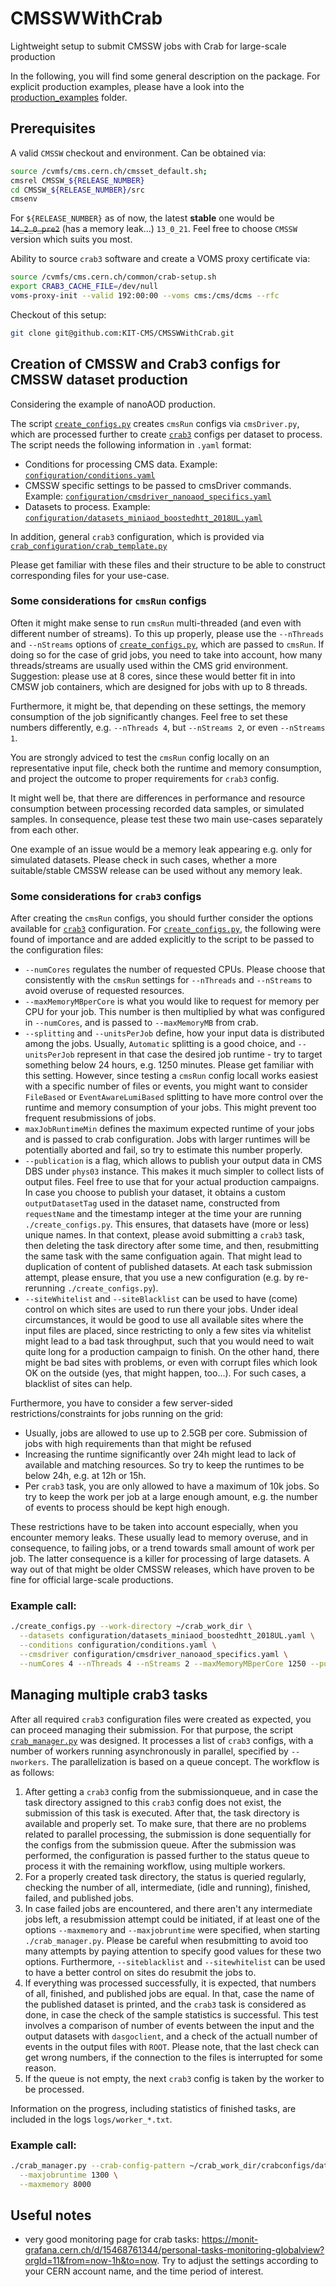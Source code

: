 # CMSSWWithCrab
Lightweight setup to submit CMSSW jobs with Crab for large-scale production

In the following, you will find some general description on the package.
For explicit production examples, please have a look into the [production_examples](production_examples) folder.

## Prerequisites

A valid `CMSSW` checkout and environment. Can be obtained via:

```bash
source /cvmfs/cms.cern.ch/cmsset_default.sh;
cmsrel CMSSW_${RELEASE_NUMBER}
cd CMSSW_${RELEASE_NUMBER}/src
cmsenv
```

For `${RELEASE_NUMBER}` as of now, the latest **stable** one would be ~~`14_2_0_pre2`~~ (has a memory leak...) `13_0_21`.
Feel free to choose `CMSSW` version which suits you most.

Ability to source `crab3` software and create a VOMS proxy certificate via:

```bash
source /cvmfs/cms.cern.ch/common/crab-setup.sh
export CRAB3_CACHE_FILE=/dev/null
voms-proxy-init --valid 192:00:00 --voms cms:/cms/dcms --rfc
```

Checkout of this setup:

```bash
git clone git@github.com:KIT-CMS/CMSSWWithCrab.git
```

## Creation of CMSSW and Crab3 configs for CMSSW dataset production

Considering the example of nanoAOD production.

The script [`create_configs.py`](create_configs.py) creates `cmsRun` configs via `cmsDriver.py`, which are processed further
to create [`crab3`](https://twiki.cern.ch/twiki/bin/view/CMSPublic/SWGuideCrab) configs per dataset to process. The script needs the following information in `.yaml` format:

* Conditions for processing CMS data. Example: [`configuration/conditions.yaml`](configuration/conditions.yaml)
* CMSSW specific settings to be passed to cmsDriver commands. Example: [`configuration/cmsdriver_nanoaod_specifics.yaml`](configuration/cmsdriver_nanoaod_specifics.yaml)
* Datasets to process. Example: [`configuration/datasets_miniaod_boostedhtt_2018UL.yaml`](configuration/datasets_miniaod_boostedhtt_2018UL.yaml)

In addition, general `crab3` configuration, which is provided via [`crab_configuration/crab_template.py`](crab_configuration/crab_template.py)

Please get familiar with these files and their structure to be able to construct corresponding files for your use-case.

### Some considerations for `cmsRun` configs

Often it might make sense to run `cmsRun` multi-threaded (and even with different number of streams). To this up properly, please use the `--nThreads` and `--nStreams`
options of [`create_configs.py`](create_configs.py), which are passed to `cmsRun`. If doing so for the case of grid jobs, you need to take into account,
how many threads/streams are usually used within the CMS grid environment. Suggestion: please use at 8 cores, since these would better fit in into CMSW job containers,
which are designed for jobs with up to 8 threads.

Furthermore, it might be, that depending on these settings, the memory consumption of the job significantly changes.
Feel free to set these numbers differently, e.g. `--nThreads 4`, but `--nStreams 2`, or even `--nStreams 1`.

You are strongly adviced to test the `cmsRun` config locally on an representative input file, check both the runtime and memory consumption, and project
the outcome to proper requirements for `crab3` config.

It might well be, that there are differences in performance and resource consumption between processing recorded data samples, or simulated samples.
In consequence, please test these two main use-cases separately from each other.

One example of an issue would be a memory leak appearing e.g. only for simulated datasets. Please check in such cases, whether a more suitable/stable CMSSW release
can be used without any memory leak.

### Some considerations for `crab3` configs

After creating the `cmsRun` configs, you should further consider the options available for
[`crab3`](https://twiki.cern.ch/twiki/bin/view/CMSPublic/SWGuideCrab#Documentation_for_beginner_users) configuration.
For [`create_configs.py`](create_configs.py), the following were found of importance and are added explicitly to the script to be passed to the configuration files:

* `--numCores` regulates the number of requested CPUs. Please choose that consistently with the `cmsRun` settings for `--nThreads` and `--nStreams` to avoid overuse of requested resources.
* `--maxMemoryMBperCore` is what you would like to request for memory per CPU for your job. This number is then multiplied by what was configured in `--numCores`, and is passed to `--maxMemoryMB` from crab.
* `--splitting` and `--unitsPerJob` define, how your input data is distributed among the jobs. Usually, `Automatic` splitting is a good choice, and `--unitsPerJob` represent in that case the desired job runtime - try to target something below 24 hours, e.g. 1250 minutes. Please get familiar with this setting. However, since testing a `cmsRun` config locall works easiest with a specific number of files or events, you might want to consider `FileBased` or `EventAwareLumiBased` splitting to have more control over the runtime and memory consumption of your jobs. This might prevent too frequent resubmissions of jobs.
* `maxJobRuntimeMin` defines the maximum expected runtime of your jobs and is passed to crab configuration. Jobs with larger runtimes will be potentially aborted and fail, so try to estimate this number properly.
* `--publication` is a flag, which allows to publish your output data in CMS DBS under `phys03` instance. This makes it much simpler to collect lists of output files. Feel free to use that for your actual production campaigns. In case you choose to publish your dataset, it obtains a custom `outputDatasetTag` used in the dataset name, constructed from `requestName` and the timestamp integer at the time your are running `./create_configs.py`. This ensures, that datasets have (more or less) unique names. In that context, please avoid submitting a `crab3` task, then deleting the task directory after some time, and then, resubmitting the same task with the same configuation again. That might lead to duplication of content of published datasets. At each task submission attempt, please ensure, that you use a new configuration (e.g. by re-rerunning `./create_configs.py`).
* `--siteWhitelist` and `--siteBlacklist` can be used to have (come) control on which sites are used to run there your jobs. Under ideal circumstances, it would be good to use all available sites where the input files are placed, since restricting to only a few sites via whitelist might lead to a bad task throughput, such that you would need to wait quite long for a production campaign to finish. On the other hand, there might be bad sites with problems, or even with corrupt files which look OK on the outside (yes, that might happen, too...). For such cases, a blacklist of sites can help.

Furthermore, you have to consider a few server-sided restrictions/constraints for jobs running on the grid:

* Usually, jobs are allowed to use up to 2.5GB per core. Submission of jobs with high requirements than that might be refused
* Increasing the runtime significantly over 24h might lead to lack of available and matching resources. So try to keep the runtimes to be below 24h, e.g. at 12h or 15h.
* Per `crab3` task, you are only allowed to have a maximum of 10k jobs. So try to keep the work per job at a large enough amount, e.g. the number of events to process should be kept high enough.

These restrictions have to be taken into account especially, when you encounter memory leaks.
These usually lead to memory overuse, and in consequence, to failing jobs, or a trend towards small amount of work per job.
The latter consequence is a killer for processing of large datasets.
A way out of that might be older CMSSW releases, which have proven to be fine for official large-scale productions.

### Example call:

```bash
./create_configs.py --work-directory ~/crab_work_dir \
  --datasets configuration/datasets_miniaod_boostedhtt_2018UL.yaml \
  --conditions configuration/conditions.yaml \
  --cmsdriver configuration/cmsdriver_nanoaod_specifics.yaml \
  --numCores 4 --nThreads 4 --nStreams 2 --maxMemoryMBperCore 1250 --publication
```
## Managing multiple crab3 tasks

After all required `crab3` configuration files were created as expected, you can proceed managing their submission.
For that purpose, the script [`crab_manager.py`](crab_manager.py) was designed. It processes a list of `crab3` configs, with a number of workers running asynchronously in parallel, specified by `--nworkers`. The parallelization is based on a queue concept. The workflow is as follows:

1) After getting a `crab3` config from the submissionqueue, and in case the task directory assigned to this `crab3` config does not exist, the submission of this task is executed. After that, the task directory is available and properly set. To make sure, that there are no problems related to parallel processing, the submission is done sequentially for the configs from the submission queue. After the submission was performed, the configuration is passed further to the status queue to process it with the remaining workflow, using multiple workers.
2) For a properly created task directory, the status is queried regularly, checking the number of all, intermediate, (idle and running), finished, failed, and published jobs.
3) In case failed jobs are encountered, and there aren't any intermediate jobs left, a resubmission attempt could be initiated, if at least one of the options `--maxmemory` and `--maxjobruntime` were specified, when starting `./crab_manager.py`. Please be careful when resubmitting to avoid too many attempts by paying attention to specify good values for these two options. Furthermore, `--siteblacklist` and `--sitewhitelist` can be used to have a better control on sites do resubmit the jobs to.
4) If everything was processed successfully, it is expected, that numbers of all, finished, and published jobs are equal. In that, case the name of the published dataset is printed, and the `crab3` task is considered as done, in case the check of the sample statistics is successful. This test involves a comparison of number of events between the input and the output datasets with `dasgoclient`, and a check of the actuall number of events in the output files with `ROOT`. Please note, that the last check can get wrong numbers, if the connection to the files is interrupted for some reason.
5) If the queue is not empty, the next `crab3` config is taken by the worker to be processed.


Information on the progress, including statistics of finished tasks, are included in the logs `logs/worker_*.txt`.

### Example call:

```bash
./crab_manager.py --crab-config-pattern ~/crab_work_dir/crabconfigs/data_2018UL_singlemuon_SingleMuon_Run2018*.py \
  --maxjobruntime 1300 \
  --maxmemory 8000
```

## Useful notes

* very good monitoring page for crab tasks: https://monit-grafana.cern.ch/d/15468761344/personal-tasks-monitoring-globalview?orgId=11&from=now-1h&to=now. Try to adjust the settings according to your CERN account name, and the time period of interest.
